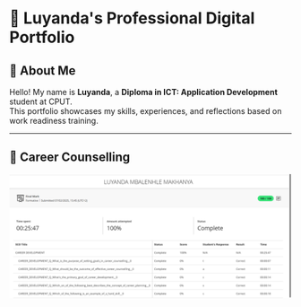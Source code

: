 # 💼 Luyanda's Professional Digital Portfolio

## 👤 About Me  
Hello! My name is **Luyanda**, a **Diploma in ICT: Application Development** student at CPUT.  
This portfolio showcases my skills, experiences, and reflections based on work readiness training.

---

## 🎯 Career Counselling

![Career Counselling Screenshot](https://github.com/LuyandaMbalenhle/Digital-Portfolio/blob/7ae1633069d659711c1b849fe0dc7e95d641458c/careerCounselling.png)


